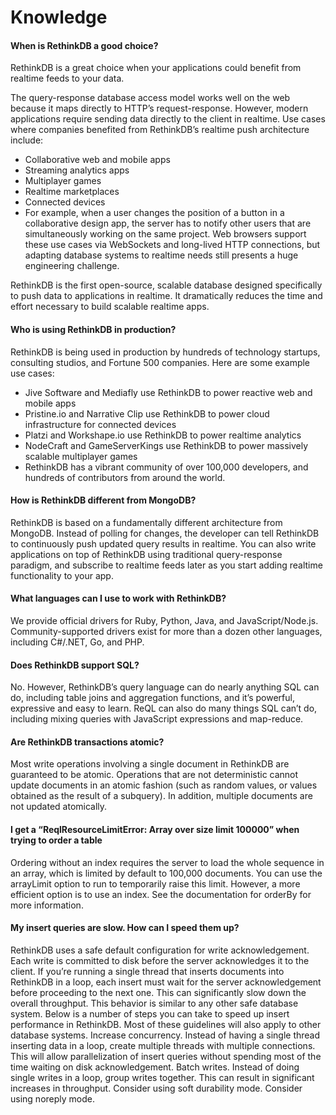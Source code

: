 # Knowledge

#### When is RethinkDB a good choice?

RethinkDB is a great choice when your applications could benefit from realtime feeds to your data.

The query-response database access model works well on the web because it maps directly to HTTP’s request-response. However, modern applications require sending data directly to the client in realtime. Use cases where companies benefited from RethinkDB’s realtime push architecture include:

- Collaborative web and mobile apps
- Streaming analytics apps
- Multiplayer games
- Realtime marketplaces
- Connected devices
- For example, when a user changes the position of a button in a collaborative design app, the server has to notify other users that are simultaneously working on the same project. Web browsers support these use cases via WebSockets and long-lived HTTP connections, but adapting database systems to realtime needs still presents a huge engineering challenge.

RethinkDB is the first open-source, scalable database designed specifically to push data to applications in realtime. It dramatically reduces the time and effort necessary to build scalable realtime apps.


#### Who is using RethinkDB in production?

RethinkDB is being used in production by hundreds of technology startups, consulting studios, and Fortune 500 companies. Here are some example use cases:

- Jive Software and Mediafly use RethinkDB to power reactive web and mobile apps
- Pristine.io and Narrative Clip use RethinkDB to power cloud infrastructure for connected devices
- Platzi and Workshape.io use RethinkDB to power realtime analytics
- NodeCraft and GameServerKings use RethinkDB to power massively scalable multiplayer games
- RethinkDB has a vibrant community of over 100,000 developers, and hundreds of contributors from around the world.

#### How is RethinkDB different from MongoDB?

RethinkDB is based on a fundamentally different architecture from MongoDB. Instead of polling for changes, the developer can tell RethinkDB to continuously push updated query results in realtime. You can also write applications on top of RethinkDB using traditional query-response paradigm, and subscribe to realtime feeds later as you start adding realtime functionality to your app.

#### What languages can I use to work with RethinkDB?

We provide official drivers for Ruby, Python, Java, and JavaScript/Node.js. Community-supported drivers exist for more than a dozen other languages, including C#/.NET, Go, and PHP.

#### Does RethinkDB support SQL?

No. However, RethinkDB’s query language can do nearly anything SQL can do, including table joins and aggregation functions, and it’s powerful, expressive and easy to learn. ReQL can also do many things SQL can’t do, including mixing queries with JavaScript expressions and map-reduce.

#### Are RethinkDB transactions atomic?

Most write operations involving a single document in RethinkDB are guaranteed to be atomic. Operations that are not deterministic cannot update documents in an atomic fashion (such as random values, or values obtained as the result of a subquery). In addition, multiple documents are not updated atomically.

#### I get a “ReqlResourceLimitError: Array over size limit 100000” when trying to order a table

Ordering without an index requires the server to load the whole sequence in an array, which is limited by default to 100,000 documents. You can use the arrayLimit option to run to temporarily raise this limit. However, a more efficient option is to use an index. See the documentation for orderBy for more information.

#### My insert queries are slow. How can I speed them up?
RethinkDB uses a safe default configuration for write acknowledgement. Each write is committed to disk before the server acknowledges it to the client. If you’re running a single thread that inserts documents into RethinkDB in a loop, each insert must wait for the server acknowledgement before proceeding to the next one. This can significantly slow down the overall throughput.
This behavior is similar to any other safe database system. Below is a number of steps you can take to speed up insert performance in RethinkDB. Most of these guidelines will also apply to other database systems.
Increase concurrency. Instead of having a single thread inserting data in a loop, create multiple threads with multiple connections. This will allow parallelization of insert queries without spending most of the time waiting on disk acknowledgement.
Batch writes. Instead of doing single writes in a loop, group writes together. This can result in significant increases in throughput.
Consider using soft durability mode. 
Consider using noreply mode. 